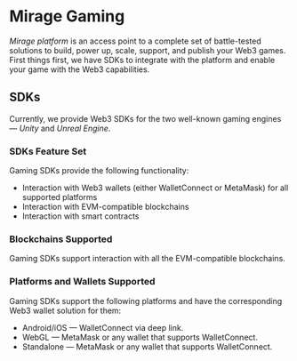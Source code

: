 # Mirage Gaming

*Mirage platform* is an access point to a complete set of battle-tested solutions to build, power up, scale, support, and publish your Web3 games. First things first, we have SDKs to integrate with the platform and enable your game with the Web3 capabilities.

## SDKs

Currently, we provide Web3 SDKs for the two well-known gaming engines — _Unity_ and _Unreal Engine_.

### SDKs Feature Set

Gaming SDKs provide the following functionality:

  * Interaction with Web3 wallets (either WalletConnect or MetaMask) for all supported platforms
  * Interaction with EVM-compatible blockchains
  * Interaction with smart contracts

### Blockchains Supported

Gaming SDKs support interaction with all the EVM-compatible blockchains.

### Platforms and Wallets Supported

Gaming SDKs support the following platforms and have the corresponding Web3 wallet solution for them:

  * Android/iOS — WalletConnect via deep link.
  * WebGL — MetaMask or any wallet that supports WalletConnect.
  * Standalone — MetaMask or any wallet that supports WalletConnect.